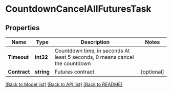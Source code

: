 # CountdownCancelAllFuturesTask

## Properties

Name | Type | Description | Notes
------------ | ------------- | ------------- | -------------
**Timeout** | **int32** | Countdown time, in seconds  At least 5 seconds, 0 means cancel the countdown | 
**Contract** | **string** | Futures contract | [optional] 

[[Back to Model list]](../README.md#documentation-for-models) [[Back to API list]](../README.md#documentation-for-api-endpoints) [[Back to README]](../README.md)


